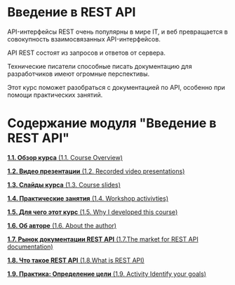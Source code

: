 # Введение в REST API

API-интерфейсы REST очень популярны в мире IT, и веб превращается в совокупность взаимосвязанных API-интерфейсов.

API REST состоят из запросов и ответов от сервера.

Технические писатели способные писать документацию для разработчиков имеют огромные перспективы.

Этот курс поможет разобраться с документацией по API, особенно при помощи практических занятий.

# Содержание модуля "Введение в REST API"

[**1.1. Обзор курса** (1.1. Course Overview)](https://github.com/Starkovden/Documenting_APIs/blob/master/1.%20Introduction%20to%20REST%20APIs/1.1.%20Course%20Overview.md)

[**1.2. Видео презентации** (1.2. Recorded video presentations)](https://github.com/Starkovden/Documenting_APIs/blob/master/1.%20Introduction%20to%20REST%20APIs/1.2.%20Recorded%20video%20presentations.md)

[**1.3. Слайды курса** (1.3. Course slides)](https://github.com/Starkovden/Documenting_APIs/blob/master/1.%20Introduction%20to%20REST%20APIs/1.3.%20Course%20slides.md)

[**1.4. Практические занятия** (1.4. Workshop activivties)](https://github.com/Starkovden/Documenting_APIs/blob/master/1.%20Introduction%20to%20REST%20APIs/1.4.%20Workshop%20activivties.md)

[**1.5. Для чего этот курс** (1.5. Why I developed this course)](https://github.com/Starkovden/Documenting_APIs/blob/master/1.%20Introduction%20to%20REST%20APIs/1.5.%20Why%20I%20developed%20this%20course.md)

[**1.6. Об авторе** (1.6. About the author)](https://github.com/Starkovden/Documenting_APIs/blob/master/1.%20Introduction%20to%20REST%20APIs/1.6.%20About%20the%20author.md)

[**1.7. Рынок документации REST API** (1.7.The market for REST API documentation)](https://github.com/Starkovden/Documenting_APIs/blob/master/1.%20Introduction%20to%20REST%20APIs/1.7.The%20market%20for%20REST%20API%20documentation.md)

[**1.8. Что такое REST API** (1.8.What is REST API)](https://github.com/Starkovden/Documenting_APIs/blob/master/1.%20Introduction%20to%20REST%20APIs/1.8.What%20is%20REST%20API.md)

[**1.9. Практика: Определение цели** (1.9. Activity Identify your goals)](https://github.com/Starkovden/Documenting_APIs/blob/master/1.%20Introduction%20to%20REST%20APIs/1.9.%20Activity%20Identify%20your%20goals.md)
